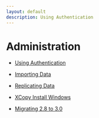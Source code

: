 ```yaml
---
layout: default
description: Using Authentication
---
```

Administration
==============

- [Using Authentication](administration-authentication.html)

- [Importing Data](administration-importingdata.html)

- [Replicating Data](administration-replicatingdata.html)

- [XCopy Install Windows](administration-xcopyinstallwindows.html)

- [Migrating 2.8 to 3.0](administration-migrate2-8to3-0.html)
